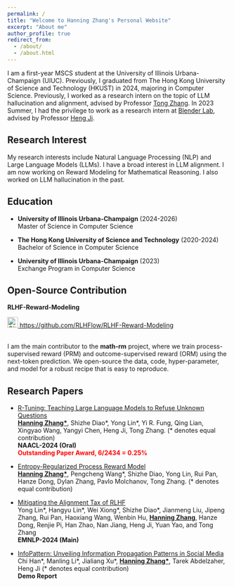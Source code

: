 ```yaml
---
permalink: /
title: "Welcome to Hanning Zhang's Personal Website"
excerpt: "About me"
author_profile: true
redirect_from: 
  - /about/
  - /about.html
---
```


I am a first-year MSCS student at the University of Illinois Urbana-Champaign (UIUC). Previously, I graduated from The Hong Kong University of Science and Technology (HKUST) in 2024, majoring in Computer Science. Previously, I worked as a research intern on the topic of LLM hallucination and alignment, advised by Professor [Tong Zhang](http://tongzhang-ml.org/). In 2023 Summer, I had the privilege to work as a research intern at [Blender Lab](https://blender.cs.illinois.edu/), advised by Professor [Heng Ji](https://blender.cs.illinois.edu/hengji.html).



Research Interest
------
My research interests include Natural Language Processing (NLP) and Large Language Models (LLMs). I have a broad interest in LLM alignment. I am now working on Reward Modeling for Mathematical Reasoning. I also worked on LLM hallucination in the past.

Education
------
* **University of Illinois Urbana-Champaign** (2024-2026) \
  Master of Science in Computer Science
  
* **The Hong Kong University of Science and Technology** (2020-2024) \
  Bachelor of Science in Computer Science

* **University of Illinois Urbana-Champaign** (2023) \
  Exchange Program in Computer Science

Open-Source Contribution
------

**RLHF-Reward-Modeling**

<a href="https://github.com/RLHFlow/RLHF-Reward-Modeling" target="_blank">
  <img src="https://github.githubassets.com/images/modules/logos_page/GitHub-Mark.png" alt="GitHub Icon" width="24" height="24">
  <span>https://github.com/RLHFlow/RLHF-Reward-Modeling</span>
</a> 

\
I am the main contributor to the **math-rm** project, where we train process-supervised reward (PRM) and outcome-supervised reward (ORM) using the next-token prediction. We open-source the data, code, hyper-parameter, and model for a robust recipe that is easy to reproduce.

Research Papers
------
  
* [R-Tuning: Teaching Large Language Models to Refuse Unknown Questions](https://arxiv.org/abs/2311.09677) \
  **<ins>Hanning Zhang\*</ins>**, Shizhe Diao\*, Yong Lin\*, Yi R. Fung, Qing Lian, Xingyao Wang, Yangyi Chen, Heng Ji, Tong Zhang. (* denotes equal contribution) \
  **NAACL-2024 (Oral)** \
  <span style="color:red;">**Outstanding Paper Award, 6/2434 = 0.25%**</span>

* [Entropy-Regularized Process Reward Model](https://hanningzhang.github.io/math-prm/) \
  **<ins>Hanning Zhang\*</ins>**, Pengcheng Wang\*, Shizhe Diao, Yong Lin, Rui Pan, Hanze Dong, Dylan Zhang, Pavlo Molchanov, Tong Zhang. (* denotes equal contribution) 
  
* [Mitigating the Alignment Tax of RLHF](https://arxiv.org/abs/2309.06256) \
  Yong Lin\*, Hangyu Lin\*, Wei Xiong\*, Shizhe Diao\*, Jianmeng Liu, Jipeng Zhang, Rui Pan, Haoxiang Wang, Wenbin Hu, **<ins>Hanning Zhang</ins>**, Hanze Dong, Renjie Pi, Han Zhao, Nan Jiang, Heng Ji, Yuan Yao, and Tong Zhang \
  **EMNLP-2024 (Main)**
  
* [InfoPattern: Unveiling Information Propagation Patterns in Social Media](https://arxiv.org/abs/2311.15642) \
  Chi Han\*, Manling Li\*, Jialiang Xu\*, **<ins>Hanning Zhang\*</ins>**, Tarek Abdelzaher, Heng Ji (* denotes equal contribution) \
  **Demo Report**

<!---
CV
------
My CV can be found [here]() 


 --->  
